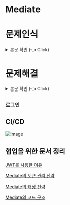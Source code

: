 # Mediate
# 문제인식
<details>
<summary>본문 확인 (👈 Click) </summary>
<div markdown="1">
  
## 기존 튜터링 플랫폼 서비스들의 문제점
  
  - 튜터가 클래스를 개설해 수강생들을 모집하지만, 튜터가 튜티를 선택할 수 있는 방법이 없어 접근성이 아쉬움
  - 지역 기반으로 모집하기 때문에 이동거리가 멀면 불편함
  - 튜터링 매칭 후에 관리를 해주는 기능이 미흡함
</div>
</details>

# 문제해결
<details>
<summary>본문 확인 (👈 Click) </summary>
<div markdown="1">
  
## 내 주변의 튜터, 튜티들을 찾을 수 있는 기능
  
## 매칭된 튜터링을 관리할 수 있는 기능

## 튜터, 튜티에게 튜터링을 제안할 수 있는 기능

## 튜터링을 관리할 수 있는 기능
</div>
</details>

### 로그인


## CI/CD
![image](https://user-images.githubusercontent.com/25299428/155916629-b5f74932-3cfd-44ad-ace2-2347c7aaf000.png)

## 협업을 위한 문서 정리
[JWT를 사용한 이유](https://github.com/arsgsg1/Mediate/wiki/JWT%EB%A5%BC-%EC%99%9C-%EC%82%AC%EC%9A%A9%ED%96%88%EB%8A%94%EA%B0%80)

[Mediate의 토큰 관리 전략](https://github.com/arsgsg1/Mediate/wiki/Mediate%EC%9D%98-%ED%86%A0%ED%81%B0-%EA%B4%80%EB%A6%AC-%EC%A0%84%EB%9E%B5)

[Mediate의 캐싱 전략](https://github.com/arsgsg1/Mediate/wiki/Mediate%EC%9D%98-%EC%BA%90%EC%8B%B1-%EC%A0%84%EB%9E%B5)

[Mediate의 코드 구조](https://github.com/arsgsg1/Mediate/wiki/Mediate%EC%9D%98-%EC%BD%94%EB%93%9C-%EA%B5%AC%EC%A1%B0)
